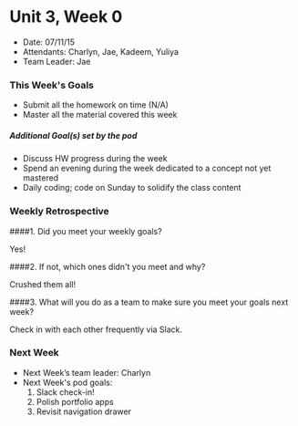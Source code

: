 # Unit 3, Week 0

* Date: 07/11/15
* Attendants: Charlyn, Jae, Kadeem, Yuliya
* Team Leader: Jae

### This Week's Goals

* Submit all the homework on time (N/A)
* Master all the material covered this week

##### **Additional Goal(s) set by the pod**
- Discuss HW progress during the week
- Spend an evening during the week dedicated to a concept not yet mastered
- Daily coding; code on Sunday to solidify the class content

### Weekly Retrospective

####1. Did you meet your weekly goals?

Yes!

####2. If not, which ones didn't you meet and why?

Crushed them all!

####3. What will you do as a team to make sure you meet your goals next week?

Check in with each other frequently via Slack.

### Next Week

* Next Week’s team leader: Charlyn
* Next Week's pod goals:
  1. Slack check-in!
  2. Polish portfolio apps
  3. Revisit navigation drawer

